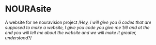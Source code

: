 # NOURAsite
A website for ne nouravision project
/*Hey, I will give you 6 codes that are supposed to make a website, I give you code you give me 1/6 and at the end you will tell me about the website and we will make it greater, understood?*/
